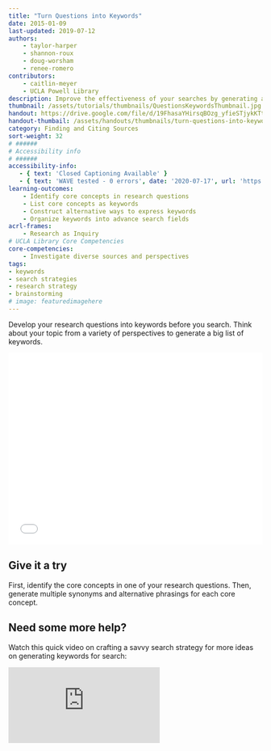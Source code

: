 ```yaml
---
title: "Turn Questions into Keywords"
date: 2015-01-09
last-updated: 2019-07-12
authors: 
    - taylor-harper
    - shannon-roux
    - doug-worsham
    - renee-romero
contributors: 
    - caitlin-meyer
    - UCLA Powell Library
description: Improve the effectiveness of your searches by generating a variety of keywords.
thumbnail: /assets/tutorials/thumbnails/QuestionsKeywordsThumbnail.jpg
handout: https://drive.google.com/file/d/19FhasaYHirsqBOzg_yfieSTjykKTtPfV/preview
handout-thumbail: /assets/handouts/thumbnails/turn-questions-into-keywords-tn.png
category: Finding and Citing Sources
sort-weight: 32
# ######
# Accessibility info
# ######
accessibility-info:
   - { text: 'Closed Captioning Available' }
   - { text: 'WAVE tested - 0 errors', date: '2020-07-17', url: 'https://wave.webaim.org/' }
learning-outcomes:
    - Identify core concepts in research questions
    - List core concepts as keywords
    - Construct alternative ways to express keywords
    - Organize keywords into advance search fields
acrl-frames:
    - Research as Inquiry
# UCLA Library Core Competencies
core-competencies:
    - Investigate diverse sources and perspectives
tags:
- keywords
- search strategies
- research strategy
- brainstorming
# image: featuredimagehere
---
```


<p>Develop your research questions into keywords before you search. Think about your topic from a variety of perspectives to generate a big list of keywords.</p>

<!--
<img class="responsive-img materialboxed" src="{{ '/assets/img/content/how-safe-is-recycled-water.png' | prepend: site.baseurl }}" alt="Multiple keywords can be generated from the research question - How safe is recycled water to drink?" data-caption="Multiple keywords can be generated from the research question - How safe is recycled water to drink?"> -->

<iframe src="{{ '/assets/embeds/' | prepend: site.baseurl }}" frameborder="0" width="100%" height="379px"></iframe>
<!-- include embed-and-share-buttons.html ? -->

<h2 class="mt-3">Give it a try</h2>

<p>First, identify the core concepts in one of your research questions. Then, generate multiple synonyms and alternative phrasings for each core concept.</p>




<div class="card">
  <div class="card-body">
    <h2 class="card-title">Need some more help?</h2>
    <p class="card-text">Watch this quick video on crafting a savvy search strategy for more ideas on generating keywords for search:</p>
  </div>
    <div class="embed-responsive embed-responsive-16by9 card-img-top">
<iframe class="embed-responsive-item" src="https://www.youtube.com/embed/bgnGGK_21sE" frameborder="0" allowfullscreen></iframe></div>
</div>

